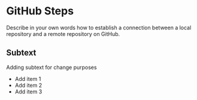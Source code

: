 # GitHub Steps

Describe in your own words how to establish a connection between a local repository and a remote repository on GitHub.

## Subtext
Adding subtext for change purposes
- Add item 1
- Add item 2
- Add item 3
